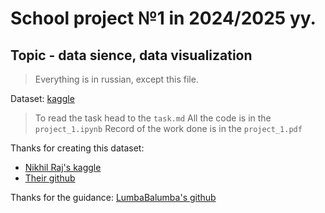 # School project №1 in 2024/2025 yy. 
## Topic - data sience, data visualization

> Everything is in russian, except this file.

Dataset: [kaggle](https://www.kaggle.com/datasets/nikhil25803/github-dataset?select=repository_data.csv)

> To read the task head to the ```task.md```
> All the code is in the ```project_1.ipynb```
> Record of the work done is in the ```project_1.pdf```

Thanks for creating this dataset:
* [Nikhil Raj's kaggle](https://www.kaggle.com/nikhil25803)
* [Their github](https://github.com/nikhil25803)

Thanks for the guidance: [LumbaBalumba's github](https://github.com/LumbaBalumba)
